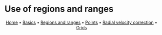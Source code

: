 # Use of regions and ranges

<p align="center">
  <a href="index.md">Home</a> •
  <a href="basics.md">Basics</a> •
  <a href="regions.md">Regions and ranges</a> •
  <a href="points.md">Points</a> •
  <a href="radialVelocity.md">Radial velocity correction</a> •
  <a href="grids.md">Grids</a>
</p>
